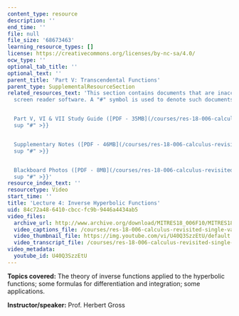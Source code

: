 ```yaml
---
content_type: resource
description: ''
end_time: ''
file: null
file_size: '68673463'
learning_resource_types: []
license: https://creativecommons.org/licenses/by-nc-sa/4.0/
ocw_type: ''
optional_tab_title: ''
optional_text: ''
parent_title: 'Part V: Transcendental Functions'
parent_type: SupplementalResourceSection
related_resources_text: 'This section contains documents that are inaccessible to
  screen reader software. A "#" symbol is used to denote such documents.


  Part V, VI & VII Study Guide ([PDF - 35MB](/courses/res-18-006-calculus-revisited-single-variable-calculus-fall-2010/resources/mitres_18_006_study_5_6_7)){{<
  sup "#" >}}


  Supplementary Notes ([PDF - 46MB](/courses/res-18-006-calculus-revisited-single-variable-calculus-fall-2010/resources/mitres_18_006_supp_notes-1)){{<
  sup "#" >}}


  Blackboard Photos ([PDF - 8MB](/courses/res-18-006-calculus-revisited-single-variable-calculus-fall-2010/resources/mitres_18_006_blackboard-1)){{<
  sup "#" >}}'
resource_index_text: ''
resourcetype: Video
start_time: ''
title: 'Lecture 4: Inverse Hyperbolic Functions'
uid: 84c72a48-6410-cbcc-fc9b-9446a4434ab5
video_files:
  archive_url: http://www.archive.org/download/MITRES18_006F10/MITRES18_006F10_26_0504_300k.mp4
  video_captions_file: /courses/res-18-006-calculus-revisited-single-variable-calculus-fall-2010/89e4b47d75fa52a5ab0cbed3b5442d1a_U40Q3SzzEtU.vtt
  video_thumbnail_file: https://img.youtube.com/vi/U40Q3SzzEtU/default.jpg
  video_transcript_file: /courses/res-18-006-calculus-revisited-single-variable-calculus-fall-2010/4c6f94cf65d522b376e962e15d27a61c_U40Q3SzzEtU.pdf
video_metadata:
  youtube_id: U40Q3SzzEtU
---
```


**Topics covered:** The theory of inverse functions applied to the hyperbolic functions; some formulas for differentiation and integration; some applications.

**Instructor/speaker:** Prof. Herbert Gross

